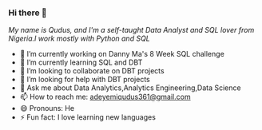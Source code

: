 ### Hi there 👋
*My name is Qudus, and I'm a self-taught Data Analyst and SQL lover from Nigeria.I work mostly with Python and SQL*

- 🔭 I’m currently working on Danny Ma's 8 Week SQL challenge
- 🌱 I’m currently learning SQL and DBT
- 👯 I’m looking to collaborate on DBT projects
- 🤔 I’m looking for help with DBT projects
- 💬 Ask me about Data Analytics,Analytics Engineering,Data Science
- 📫 How to reach me: adeyemiqudus361@gmail.com
- 😄 Pronouns: He
- ⚡ Fun fact: I love learning new languages

